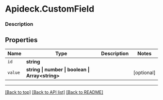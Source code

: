 # Apideck.CustomField

### Description

## Properties
Name | Type | Description | Notes
------------ | ------------- | ------------- | -------------
`id` | **string** |  | 
`value` | **string \| number \| boolean \| Array&lt;string&gt;** |  | [optional] 





---

[[Back to top]](#) [[Back to API list]](../../../../README.md#documentation-for-api-endpoints) [[Back to README]](../../../../README.md)


